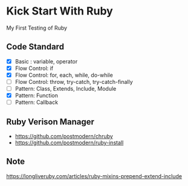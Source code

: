 # Kick Start With Ruby

My First Testing of Ruby

## Code Standard

- [x] Basic : variable, operator
- [x] Flow Control: if
- [x] Flow Control: for, each, while, do-while
- [ ] Flow Control: throw, try-catch, try-catch-finally
- [ ] Pattern: Class, Extends, Include, Module
- [x] Pattern: Function
- [ ] Pattern: Callback

## Ruby Verison Manager

- https://github.com/postmodern/chruby
- https://github.com/postmodern/ruby-install

## Note
https://longliveruby.com/articles/ruby-mixins-prepend-extend-include
